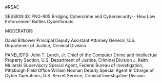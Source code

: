 #RSAC

SESSION ID: PNG-R05
Bridging Cybercrime and Cybersecurity-- How Law Enforcement Battles Cyberthreats

MODERATOR:

David Bitkower
Principal Deputy Assistant Attorney General, U.S. Department of Justice, Criminal Division

PANELISTS:
John T. Lynch, Jr.
Chief of the Computer Crime and Intellectual Property Section, U.S. Department of Justice, Criminal Division
J. Keith Mularski
Supervisory Special Agent, Federal Bureau of Investigation, Pittsburgh Field Office
William Noonan
Deputy Special Agent In Charge of Cyber Operations, U.S. Secret Service, Criminal Investigative Division

